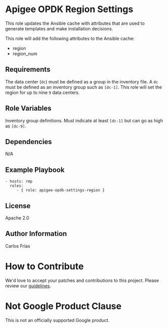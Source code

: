 Apigee OPDK Region Settings
=========

This role updates the Ansible cache with attributes that are used to generate templates and make 
installation decisions. 

This role will add the following attributes to the Ansible cache: 
* region
* region_num

Requirements
------------

The data center (`dc`) must be defined as a group in the inventory file.  A `dc` must be defined as 
an inventory group such as `[dc-1]`. This role will set the region for up to nine `9` data centers.

Role Variables
--------------

Inventory group definitions. Must indicate at least `[dc-1]` but can go as high as `[dc-9]`.

Dependencies
------------

N/A


Example Playbook
----------------

    - hosts: rmp
      roles:
         - { role: apigee-opdk-settings-region }

License
-------

Apache 2.0

Author Information
------------------

Carlos Frias
<!-- BEGIN Google How To Contribute -->
# How to Contribute

We'd love to accept your patches and contributions to this project. Please review our [guidelines](CONTRIBUTING.md).
<!-- END Google How To Contribute -->
<!-- BEGIN Google Required Disclaimer -->

# Not Google Product Clause

This is not an officially supported Google product.
<!-- END Google Required Disclaimer -->
